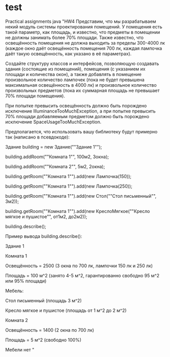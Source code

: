 # test
Practical assignments java
"HW4
Представим, что мы разрабатываем некий модуль системы проектирования помещений. У помещения есть такой параметр, как площадь, и известно, что предметы в помещении не должны занимать более 70% площади. Также известно, что освещённость помещения не должна выходить за пределы 300-4000 лк (каждое окно даёт освещённость помещения 700 лк, каждая лампочка даёт такую освещённость, как указано в её параметрах).

Создайте структуру классов и интерфейсов, позволяющую создавать здания (состоящие из помещений), помещения (с указанием их площади и количества окон), а также добавлять в помещение произвольное количество лампочек (пока не будет превышена максимальная освещённость в 4000 лк) и произвольное количество произвольных предметов (пока их суммарная площадь не превышает 70% площади помещения).

При попытке превысить освещённость должно быть порождено исключение IlluminanceTooMuchException, а при попытке превысить 70% площади добавляемым предметом должно быть порождено исключение SpaceUsageTooMuchException.

Предполагается, что использовать вашу библиотеку будут примерно так (написано в псевдокоде):

Здание building = new Здание(""Здание 1"");

building.addRoom(""Комната 1"", 100м2, 3окна);

building.addRoom(""Комната 2"", 5м2, 2окна);

building.getRoom(""Комната 1"").add(new Лампочка(150));

building.getRoom(""Комната 1"").add(new Лампочка(250));

building.getRoom(""Комната 1"").add(new Стол(""Стол письменный"", 3м2));

building.getRoom(""Комната 1"").add(new КреслоМягкое(""Кресло мягкое и пушистое"", от1м2, до2м2));

building.describe();

Пример вывода building.describe():

Здание 1

Комната 1

Освещённость = 2500 (3 окна по 700 лк, лампочки 150 лк и 250 лк)

Площадь = 100 м^2 (занято 4-5 м^2, гарантированно свободно 95 м^2 или 95% площади)

Мебель:

Стол письменный (площадь 3 м^2)

Кресло мягкое и пушистое (площадь от 1 м^2 до 2 м^2)

Комната 2

Освещённость = 1400 (2 окна по 700 лк)

Площадь = 5 м^2 (свободно 100%)

Мебели нет
"

